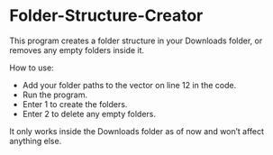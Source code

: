 # Folder-Structure-Creator

This program creates a folder structure in your Downloads folder, or removes any empty folders inside it.

How to use:

- Add your folder paths to the vector on line 12 in the code.
- Run the program.
- Enter 1 to create the folders.
- Enter 2 to delete any empty folders.

It only works inside the Downloads folder as of now and won’t affect anything else.
